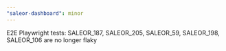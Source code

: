 ```yaml
---
"saleor-dashboard": minor
---
```


E2E Playwright tests: SALEOR_187, SALEOR_205, SALEOR_59, SALEOR_198, SALEOR_106 are no longer flaky
